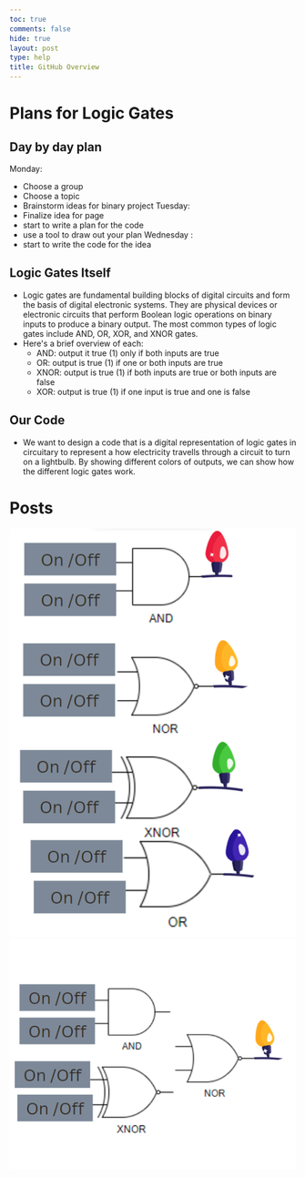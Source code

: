 ```yaml
---
toc: true
comments: false
hide: true
layout: post
type: help
title: GitHub Overview
---
```

# Plans for Logic Gates 

## Day by day plan 
Monday:
- Choose a group
- Choose a topic
- Brainstorm ideas for binary project 
Tuesday:
- Finalize idea for page 
- start to write a plan for the code
- use a tool to draw out your plan
Wednesday :
- start to write the code for the idea

## Logic Gates Itself
- Logic gates are fundamental building blocks of digital circuits and form the basis of digital electronic systems. They are physical devices or electronic circuits that perform Boolean logic operations on binary inputs to produce a binary output. The most common types of logic gates include AND, OR, XOR, and XNOR gates. 
- Here's a brief overview of each:
    - AND: output it true (1) only if both inputs are true 
    - OR: output is true (1) if one or both inputs are true 
    - XNOR: output is true (1) if both inputs are true or both inputs are false 
    - XOR: output is true (1) if one input is true and one is false 

## Our Code 
- We want to design a code that is a digital representation of logic gates in circuitary to represent a how electricity travells through a circuit to turn on a lightbulb. By showing different colors of outputs, we can show how the different logic gates work. 

# Posts
![Alt text](<images/Binary Logic Gates Plan (1).png>)
![Alt text](<images/Binary logic gates plan (2).png>)